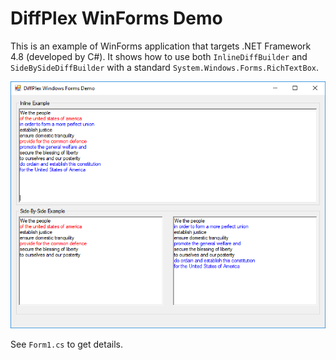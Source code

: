 # DiffPlex WinForms Demo

This is an example of WinForms application that targets .NET Framework 4.8 (developed by C#).
It shows how to use both `InlineDiffBuilder` and `SideBySideDiffBuilder` with a standard `System.Windows.Forms.RichTextBox`.

![Screenshot of the application showing an inline and side-by-side example.](screenshot.png)

See `Form1.cs` to get details.
